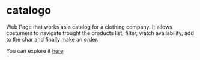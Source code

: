 # catalogo

Web Page that works as a catalog for a clothing company. It allows costumers to navigate trought the products list, filter, watch availability, add to the char and finally make an order.

You can explore it [here](https://fanaticosdtp.github.io/catalogo/index)
